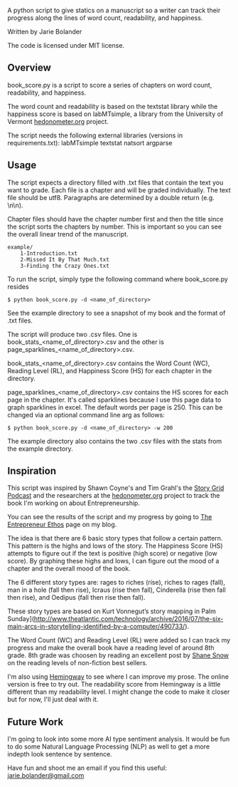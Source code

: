 A python script to give statics on a manuscript so a writer can track their
progress along the lines of word count, readability, and happiness.

Written by Jarie Bolander

The code is licensed under MIT license.

Overview
-------------------------------------------------------------------------------
book_score.py is a script to score a series of chapters on word count, 
readability, and happiness.

The word count and readability is based on the textstat library while the happiness 
score is based on labMTsimple, a library from the University of Vermont 
[hedonometer.org](http://hedonometer.org) project.

The script needs the following external libraries (versions in requirements.txt):
	labMTsimple
	textstat
	natsort
	argparse

Usage
-------------------------------------------------------------------------------

The script expects a directory filled with .txt files that contain the text you 
want to grade. Each file is a chapter and will be graded individually. The text file 
should be utf8. Paragraphs are determined by a double return (e.g. \n\n).

Chapter files should have the chapter number first and then the title since the script
sorts the chapters by number. This is important so you can see the overall linear 
trend of the manuscript.

	example/
		1-Introduction.txt
		2-Missed It By That Much.txt
		3-Finding the Crazy Ones.txt

To run the script, simply type the following command where book_score.py resides

	$ python book_score.py -d <name_of_directory>

See the example directory to see a snapshot of my book and the format of .txt files.

The script will produce two .csv files. One is book_stats_<name_of_directory>.csv and 
the other is page_sparklines_<name_of_directory>.csv.

book_stats_<name_of_directory>.csv contains the Word Count (WC), Reading Level (RL), 
and Happiness Score (HS) for each chapter in the directory.

page_sparklines_<name_of_directory>.csv contains the HS scores for each page in 
the chapter. It's called sparklines because I use this page data to graph sparklines
in excel. The default words per page is 250. This can be changed via an optional 
command line arg as follows:

	$ python book_score.py -d <name_of_directory> -w 200

The example directory also contains the two .csv files with the stats from the
example directory.

Inspiration
-------------------------------------------------------------------------------

This script was inspired by Shawn Coyne's and Tim Grahl's the [Story Grid Podcast](http://www.storygrid.com/) 
and the researchers at the [hedonometer.org](http://hedonometer.org) project to
track the book I'm working on about Entrepreneurship.

You can see the results of the script and my progress by going to
[The Entrepreneur Ethos]() page on my blog.

The idea is that there are 6 basic story types that follow a certain pattern. This
pattern is the highs and lows of the story. The Happiness Score (HS) attempts to
figure out if the text is positive (high score) or negative (low score). By
graphing these highs and lows, I can figure out the mood of a chapter
and the overall mood of the book.

The 6 different story types are: rages to riches (rise), riches to rages (fall), 
man in a hole (fall then rise), Icraus (rise then fall), 
Cinderella (rise then fall then rise), and Oedipus (fall then rise then fall).

These story types are based on Kurt Vonnegut’s story mapping in Palm Sunday](http://www.theatlantic.com/technology/archive/2016/07/the-six-main-arcs-in-storytelling-identified-by-a-computer/490733/).

The Word Count (WC) and Reading Level (RL) were added so I can track my progress
and make the overall book have a reading level of around 8th grade. 8th grade
was choosen by reading an excellent post by [Shane Snow](https://www.linkedin.com/pulse/how-much-does-reading-level-matter-shane-snow) on
the reading levels of non-fiction best sellers.

I'm also using [Hemingway](http://www.hemingwayapp.com/) to see where I can 
improve my prose. The online version is free to try out. The readability score
from Hemingway is a little different than my readability level. I might change
the code to make it closer but for now, I'll just deal with it.

Future Work
-------------------------------------------------------------------------------

I'm going to look into some more AI type sentiment analysis. It would be fun to
do some Natural Language Processing (NLP) as well to get a more indepth look sentence
by sentence. 

Have fun and shoot me an email if you find this useful: jarie.bolander@gmail.com

